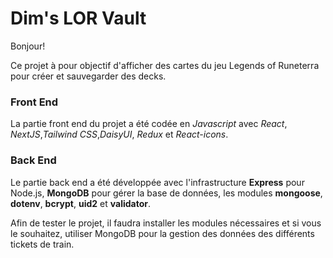 # Dim's LOR Vault

Bonjour!

Ce projet à pour objectif d'afficher des cartes du jeu Legends of Runeterra pour créer et sauvegarder des decks.

### Front End

La partie front end du projet a été codée en _Javascript_ avec _React_, _NextJS_,_Tailwind CSS_,_DaisyUI_, _Redux_ et _React-icons_.

### Back End

Le partie back end a été développée avec l'infrastructure **Express** pour Node.js, **MongoDB** pour gérer la base de données, les modules **mongoose**, **dotenv**, **bcrypt**, **uid2** et **validator**.

Afin de tester le projet, il faudra installer les modules nécessaires et si vous le souhaitez, utiliser MongoDB pour la gestion des données des différents tickets de train.
